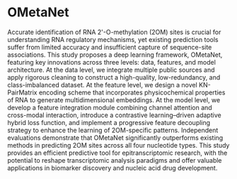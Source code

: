 # OMetaNet
Accurate identification of RNA 2'-O-methylation (2OM) sites is crucial for understanding RNA regulatory mechanisms, yet existing prediction tools suffer from limited accuracy and insufficient capture of sequence-site associations. This study proposes a deep learning framework, OMetaNet, featuring key innovations across three levels: data, features, and model architecture. At the data level, we integrate multiple public sources and apply rigorous cleaning to construct a high-quality, low-redundancy, and class-imbalanced dataset. At the feature level, we design a novel KN-PairMatrix encoding scheme that incorporates physicochemical properties of RNA to generate multidimensional embeddings. At the model level, we develop a feature integration module combining channel attention and cross-modal interaction, introduce a contrastive learning–driven adaptive hybrid loss function, and implement a progressive feature decoupling strategy to enhance the learning of 2OM-specific patterns. Independent evaluations demonstrate that OMetaNet significantly outperforms existing methods in predicting 2OM sites across all four nucleotide types. This study provides an efficient predictive tool for epitranscriptomic research, with the potential to reshape transcriptomic analysis paradigms and offer valuable applications in biomarker discovery and nucleic acid drug development.
